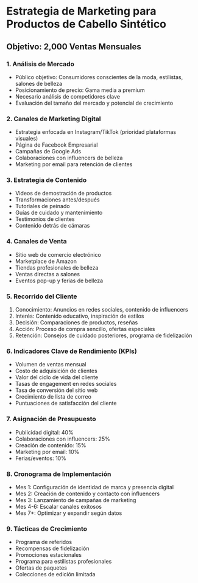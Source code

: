 # Estrategia de Marketing para Productos de Cabello Sintético

## Objetivo: 2,000 Ventas Mensuales

### 1. Análisis de Mercado
- Público objetivo: Consumidores conscientes de la moda, estilistas, salones de belleza
- Posicionamiento de precio: Gama media a premium
- Necesario análisis de competidores clave
- Evaluación del tamaño del mercado y potencial de crecimiento

### 2. Canales de Marketing Digital
- Estrategia enfocada en Instagram/TikTok (prioridad plataformas visuales)
- Página de Facebook Empresarial
- Campañas de Google Ads
- Colaboraciones con influencers de belleza
- Marketing por email para retención de clientes

### 3. Estrategia de Contenido
- Videos de demostración de productos
- Transformaciones antes/después
- Tutoriales de peinado
- Guías de cuidado y mantenimiento
- Testimonios de clientes
- Contenido detrás de cámaras

### 4. Canales de Venta
- Sitio web de comercio electrónico
- Marketplace de Amazon
- Tiendas profesionales de belleza
- Ventas directas a salones
- Eventos pop-up y ferias de belleza

### 5. Recorrido del Cliente
1. Conocimiento: Anuncios en redes sociales, contenido de influencers
2. Interés: Contenido educativo, inspiración de estilos
3. Decisión: Comparaciones de productos, reseñas
4. Acción: Proceso de compra sencillo, ofertas especiales
5. Retención: Consejos de cuidado posteriores, programa de fidelización

### 6. Indicadores Clave de Rendimiento (KPIs)
- Volumen de ventas mensual
- Costo de adquisición de clientes
- Valor del ciclo de vida del cliente
- Tasas de engagement en redes sociales
- Tasa de conversión del sitio web
- Crecimiento de lista de correo
- Puntuaciones de satisfacción del cliente

### 7. Asignación de Presupuesto
- Publicidad digital: 40%
- Colaboraciones con influencers: 25%
- Creación de contenido: 15%
- Marketing por email: 10%
- Ferias/eventos: 10%

### 8. Cronograma de Implementación
- Mes 1: Configuración de identidad de marca y presencia digital
- Mes 2: Creación de contenido y contacto con influencers
- Mes 3: Lanzamiento de campañas de marketing
- Mes 4-6: Escalar canales exitosos
- Mes 7+: Optimizar y expandir según datos

### 9. Tácticas de Crecimiento
- Programa de referidos
- Recompensas de fidelización
- Promociones estacionales
- Programa para estilistas profesionales
- Ofertas de paquetes
- Colecciones de edición limitada
